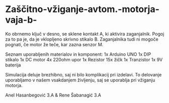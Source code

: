 # Zaščitno-vžiganje-avtom.-motorja-vaja-b-

Ko obrnemo ključ v desno, se sklene kontakt A, ki aktivira zaganjalnik. Pogoj za to pa je, da je vklopljeno skrivno stikalo B. Zaganjalnika tudi ni mogoče pognati, če motor že teče, kar zazna senzor M.

Seznam uporabljenih materialov in komponent:
1x Arduino UNO
1x DIP stikalo
1x DC motor
4x 220ohm upor
1x Rezistor
15x žičk
1x Tranzistor
1x 9V baterija

Simulacija deluje brezhibno, saj ni bilo komplikacij pri izdelavi. To delovanje uporabljamo v našem vsakdanjem življenju, saj se uporablja pri vžiganju motorja.

Anel Hasanbegović 3.A & Rene Šabanagić 3.A
